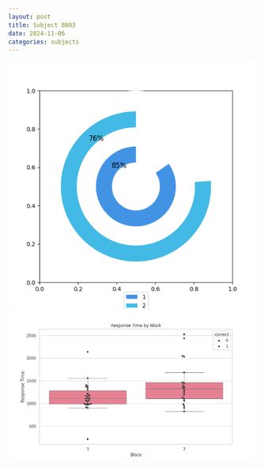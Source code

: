 ```yaml
---
layout: post
title: Subject 8003
date: 2024-11-06
categories: subjects
---
```


![](data/8003/run-12/8003__acc_test.png)
![](data/8003/run-12/8003_rt.png)
